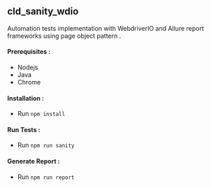 ## cld_sanity_wdio
Automation tests implementation with WebdriverIO and Allure report frameworks using page object pattern .

#### Prerequisites :
  * Nodejs
  * Java
  * Chrome
  
#### Installation : 
  * Run `npm install`

#### Run Tests :
  * Run `npm run sanity`

#### Generate Report :
  * Run `npm run report`
